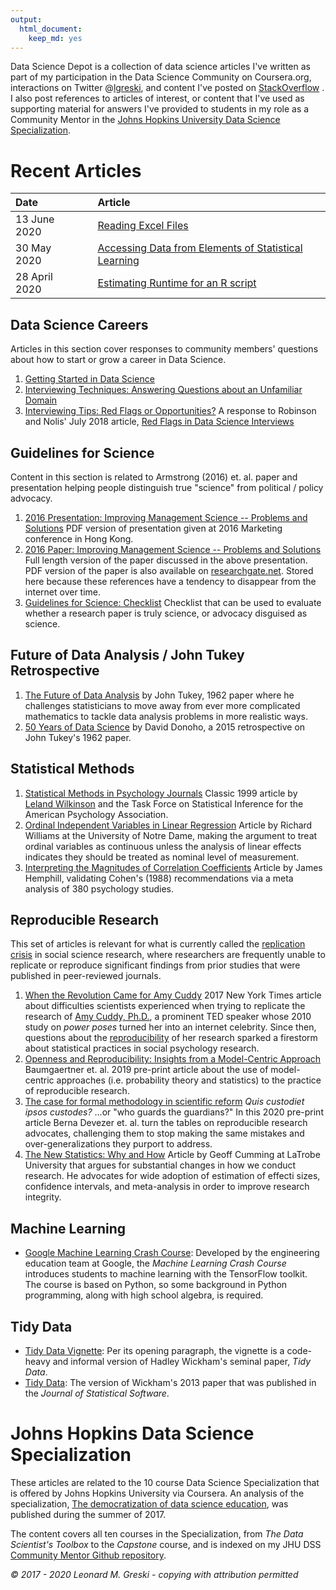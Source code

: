 ```yaml
---
output: 
  html_document: 
    keep_md: yes
---
```





Data Science Depot is a collection of data science articles I've written as part of my participation in the Data Science Community on Coursera.org, interactions on Twitter @[lgreski](https://twitter.com/lgreski), and content I've posted on [StackOverflow](https://stackoverflow.com/users/8471931/len-greski) . I also post references to articles of interest, or content that I've used as supporting material for answers I've provided to students in my role as a Community Mentor in the [Johns Hopkins University Data Science Specialization](http://bit.ly/2czgkI7). 

# Recent Articles


|Date|   |Article|
|:---------|---|:---- |
|13 June 2020||[Reading Excel Files](https://bit.ly/3fqT3TB)|
|30 May 2020|  |[Accessing Data from Elements of Statistical Learning](https://bit.ly/36LN20S)|
| 28 April 2020|   |[Estimating Runtime for an R script](./estimatingRscriptRuntime.html)|





## Data Science Careers

Articles in this section cover responses to community members' questions about how to start or grow a career in Data Science.

1. [Getting Started in Data Science](https://bit.ly/2XN71rI)
2. [Interviewing Techniques: Answering Questions about an Unfamiliar Domain](http://bit.ly/2oKYQZS)
3. [Interviewing Tips: Red Flags or Opportunities?](http://bit.ly/2MKyMKI) A response to Robinson and Nolis' July 2018 article, [Red Flags in Data Science Interviews](http://bit.ly/2MLRXDO) 

## Guidelines for Science

Content in this section is related to Armstrong (2016) et. al. paper and presentation helping people distinguish true "science" from political / policy advocacy. 

1. [2016 Presentation: Improving Management Science -- Problems and Solutions](http://bit.ly/2pPIv7A) PDF version of presentation given at 2016 Marketing conference in Hong Kong.  
2. [2016 Paper: Improving Management Science -- Problems and Solutions](http://bit.ly/2ofV27c) Full length version of the paper discussed in the above presentation. PDF version of the paper is also available on [researchgate.net](https://www.researchgate.net). Stored here because these references have a tendency to disappear from the internet over time.
3. [Guidelines for Science: Checklist](http://bit.ly/2pQQUuB) Checklist that can be used to evaluate whether a research paper is truly science, or advocacy disguised as science. 

## Future of Data Analysis / John Tukey Retrospective

1. [The Future of Data Analysis](http://bit.ly/2uC9atX) by John Tukey, 1962 paper where he challenges statisticians to move away from ever more complicated mathematics to tackle data analysis problems in more realistic ways. 
2. [50 Years of Data Science](http://bit.ly/2tKcaQu) by David Donoho, a 2015 retrospective on John Tukey's 1962 paper. 


## Statistical Methods

1. [Statistical Methods in Psychology Journals](http://bit.ly/2fciQWx) Classic 1999  article by [Leland Wilkinson](http://bit.ly/2fciQWx) and the Task Force on Statistical Inference for the American Psychology Association. 
2. [Ordinal Independent Variables in Linear Regression](http://bit.ly/2fd9f1E) Article by Richard Williams at the University of Notre Dame, making the argument to treat ordinal variables as continuous unless the analysis of linear effects indicates they should be treated as nominal level of measurement.
3. [Interpreting the Magnitudes of Correlation Coefficients](http://bit.ly/2jziZl7) Article by James Hemphill, validating Cohen's (1988) recommendations via a meta analysis of 380 psychology studies. 


## Reproducible Research

This set of articles is relevant for what is currently called the [replication crisis](https://bit.ly/3hSt7Th) in social science research, where researchers are frequently unable to replicate or reproduce significant findings from prior studies that were published in peer-reviewed journals.  

1. [When the Revolution Came for Amy Cuddy](https://nyti.ms/2FotQXC) 2017 New York Times article about difficulties scientists experienced when trying to replicate the research of [Amy Cuddy, Ph.D.](https://bit.ly/2YjziI2), a prominent TED speaker whose 2010 study on *power poses* turned her into an internet celebrity. Since then, questions about the [reproducibility](https://bit.ly/3hSt7Th) of her research sparked a firestorm about statistical practices in social psychology research. 
2. [Openness and Reproducibility: Insights from a Model-Centric Approach](https://bit.ly/3cV8iDh) Baumgaertner et. al. 2019 pre-print article about the use of model-centric approaches (i.e. probability theory and statistics) to the practice of reproducible research. 
3. [The case for formal methodology in scientific reform](https://bit.ly/3aTM6Io) *Quis custodiet ipsos custodes?* ...or "who guards the guardians?" In this 2020 pre-print article Berna Devezer et. al. turn the tables on reproducible research advocates, challenging them to stop making the same mistakes and over-generalizations they purport to address.    
4. [The New Statistics: Why and How](https://bit.ly/3cGYKMh) Article by Geoff Cumming at LaTrobe University that argues for substantial changes in how we conduct research. He advocates for wide adoption of estimation of effecti sizes, confidence intervals, and meta-analysis in order to improve research integrity. 

## Machine Learning

* [Google Machine Learning Crash Course](http://bit.ly/2HTHN1B): Developed by the engineering education team at Google, the *Machine Learning Crash Course* introduces students to machine learning with the TensorFlow toolkit. The course is based on Python, so some background in Python programming, along with high school algebra, is required. 

## Tidy Data

* [Tidy Data Vignette](https://bit.ly/2AJaZuh): Per its opening paragraph, the vignette is a code-heavy and informal version of Hadley Wickham's seminal paper, *Tidy Data*. 
* [Tidy Data](http://bit.ly/2guNg2K): The version of Wickham's 2013 paper that was published in the *Journal of Statistical Software*. 

# Johns Hopkins Data Science Specialization

These articles are related to the 10 course Data Science Specialization that is offered by Johns Hopkins University via Coursera. An analysis of the specialization, [The democratization of data science education](http://bit.ly/2xLCtvX), was published during the summer of 2017. 

The content covers all ten courses in the Specialization, from *The Data Scientist's Toolbox* to the *Capstone* course, and is indexed on my JHU DSS [Community Mentor Github repository](http://bit.ly/2basuUp). 



*© 2017 - 2020 Leonard M. Greski - copying with attribution permitted* 
